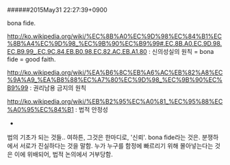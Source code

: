 
######2015May31 22:27:39+0900

bona fide.

<http://ko.wikipedia.org/wiki/%EC%8B%A0%EC%9D%98%EC%84%B1%EC%8B%A4%EC%9D%98_%EC%9B%90%EC%B9%99#.EC.8B.A0.EC.9D.98.EC.B9.99_.EC.9C.84.EB.B0.98.EC.82.AC.EB.A1.80> : 신의성실의 원칙 = bona fide = good faith.

<http://ko.wikipedia.org/wiki/%EA%B6%8C%EB%A6%AC%EB%82%A8%EC%9A%A9_%EA%B8%88%EC%A7%80%EC%9D%98_%EC%9B%90%EC%B9%99> : 권리남용 금지의 원칙

<http://ko.wikipedia.org/wiki/%EB%B2%95%EC%A0%81_%EC%95%88%EC%A0%95%EC%84%B1> : 법적 안정성

-

법의 기초가 되는 것들.. 여하튼, 그것은 한마디로, '신뢰'.
bona fide라는 것은. 분쟁하에서 서로가 진실하다는 것을 말함. 누가 누구를 함정에 빠르리기 위해 몰아넣는다는 것은 이에 위배되어, 법적 논의에서 거부당함.

